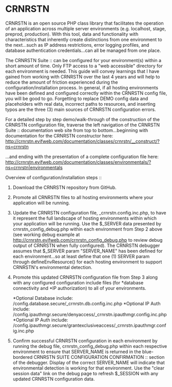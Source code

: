 # CRNRSTN
CRNRSTN is an open source PHP class library that facilitates the 
operation of an application across multiple server environments (e.g. localhost, stage, 
preprod, production). With this tool, data and functionality with characteristics that 
inherently create distinctions from one environment to the next...such as IP address 
restrictions, error logging profiles, and database authentication credentials...can all
be managed from one place.

The CRNRSTN Suite :: can be configured for your environment(s) within a short amount of 
time. Only FTP access to a "web accessible" directory for each environment is needed. This guide 
will convey learnings that I have gained from working with CRNRSTN over the last 4 years and 
will help to reduce the amount of friction experienced during the configuration/installation 
process. In general, if all hosting environments have been defined and configured correctly 
within the CRNRSTN config file, you will be good to go. Forgetting to replace DEMO config data 
and placeholders with real data, incorrect paths to resources, and inserting typos are the 
three (3) main sources of CRNRSTN configuration errors.

For a detailed step by step demo/walk-through of the construction of the CRNRSTN configuration 
file, traverse the left navigation of the CRNRSTN Suite :: documentation web site from top to 
bottom...beginning with documentation for the CRNRSTN constructor here: 
http://crnrstn.evifweb.com/documentation/classes/crnrstn/__construct/?ns=crnrstn

...and ending with the presentation of a complete configuration file here:
http://crnrstn.evifweb.com/documentation/classes/environmentals/?ns=crnrstn|environmentals

Overview of configuration/installation steps ::
1) Download the CRNRSTN repository from GitHub.

2) Promote all CRNRSTN files to all hosting environments where your application will be running.
   
3) Update the CRNRSTN configuration file, _crnrstn.config.inc.php, to have it represent the full 
   landscape of hosting environments within which your application will be running. Use the 
   $_SERVER data presented by crnrstn_config_debug.php within each environment from Step 2 above 
   (see working debug example at http://crnrstn.evifweb.com/crnrstn_config_debug.php to review debug 
   output of CRNRSTN when fully configured). The CRNRSTN debugger assumes that $_SERVER param 
   "SERVER_NAME" has been defined for each environment...so at least define that one (1) SERVER 
   param through defineEnvResource() for each hosting environment to support CRNRSTN's 
   environmental detection.
   
4) Promote this updated CRNRSTN configuration file from Step 3 along with any configured 
   configuration include files (for *database connectivity and *IP authorization) to all of your 
   environments. 
   
   *Optional Database include: /config.database.secure/_crnrstn.db.config.inc.php
   *Optional IP Auth include: /config.ipauthmgr.secure/denyaccess/_crnrstn.ipauthmgr.config.inc.php
   *Optional IP Auth include: /config.ipauthmgr.secure/grantexclusiveaccess/_crnrstn.ipauthmgr.config.inc.php
   
5) Confirm successful CRNRSTN configuration in each environment by running the debug file, 
   crnrstn_config_debug.php within each respective environment to ensure that SERVER_NAME is 
   returned in the blue-bordered CRNRSTN SUITE CONFIGURATION CONFIRMATION :: section of the 
   debugger. Display of the correct SERVER_NAME will indicate that environmental detection is 
   working for that environment. Use the "clear session data" link on the debug page to 
   refresh $_SESSION with any updated CRNRSTN configuration data.
   
   
